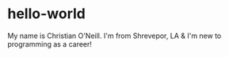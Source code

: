 # hello-world
My name is Christian O'Neill.
I'm from Shrevepor, LA & I'm new to programming as a career!
